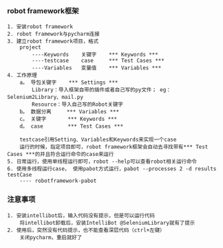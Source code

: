 ### robot framework框架
    1. 安装robot framework
    2. robot framework与pycharm连接
    3. 建立robot framework项目，格式
        project
            ----Keywords    关键字    *** Keywords ***
            ----testcase    case     *** Test Cases ***
            ----Variables   变量值    *** Variables ***
    4. 工作原理
        a。 导包关键字    *** Settings ***
            Library：导入框架自带的插件或者自己写的py文件； eg：Selenium2Library、mail.py
            Resource：导入自己写的Robot关键字
        b。 数据分离     *** Variables ***
        c。 关键字       *** Keywords ***
        d。 case        *** Test Cases ***
        
        testcase引用Setting、Variables和Keywords来实现一个case
        运行的时候，指定项目即可，robot framework框架会自动去寻找带有*** Test Cases ***的并且符合运行命令的case来运行
    5. 日常运行，使用单线程运行即可，robot --help可以查看robot相关运行命令
    6. 使用多线程运行case， 使用pabot方式运行，pabot --processes 2 -d results testCase
        ---- robotframework-pabot

### 注意事项
    1. 安装intellibot后，输入代码没有提示，但是可以运行代码
        将intellibot卸载后，安装IntelliBot @SeleniumLibrary就有了提示
    2. 使用后，突然没有代码提示，也不能查看深层代码（ctrl+左键）
        关闭pycharm，重启就好了